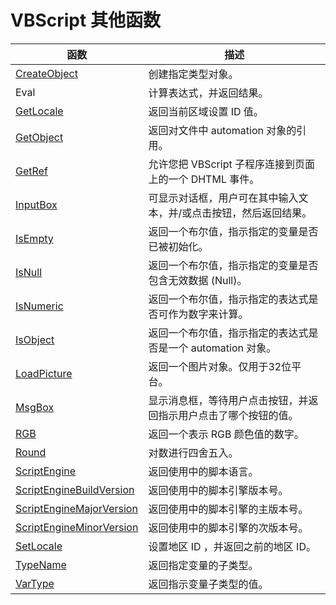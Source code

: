 # VBScript 其他函数

| 函数 | 描述 |
| --- | --- |
| [CreateObject](func_createobject.asp) | 创建指定类型对象。 |
| Eval | 计算表达式，并返回结果。 |
| [GetLocale](func_getlocale.asp) | 返回当前区域设置 ID 值。 |
| [GetObject](func_getobject.asp) | 返回对文件中 automation 对象的引用。 |
| [GetRef](func_getref.asp) | 允许您把 VBScript 子程序连接到页面上的一个 DHTML 事件。 |
| [InputBox](func_inputbox.asp) | 可显示对话框，用户可在其中输入文本，并/或点击按钮，然后返回结果。 |
| [IsEmpty](func_isempty.asp) | 返回一个布尔值，指示指定的变量是否已被初始化。 |
| [IsNull](func_isnull.asp) | 返回一个布尔值，指示指定的变量是否包含无效数据 (Null)。 |
| [IsNumeric](func_isnumeric.asp) | 返回一个布尔值，指示指定的表达式是否可作为数字来计算。 |
| [IsObject](func_isobject.asp) | 返回一个布尔值，指示指定的表达式是否是一个 automation 对象。 |
| [LoadPicture](func_loadpicture.asp) | 返回一个图片对象。仅用于32位平台。 |
| [MsgBox](func_msgbox.asp) | 显示消息框，等待用户点击按钮，并返回指示用户点击了哪个按钮的值。 |
| [RGB](func_rgb.asp) | 返回一个表示 RGB 颜色值的数字。 |
| [Round](func_round.asp) | 对数进行四舍五入。 |
| [ScriptEngine](func_scriptengine.asp) | 返回使用中的脚本语言。 |
| [ScriptEngineBuildVersion](func_scriptengine.asp) | 返回使用中的脚本引擎版本号。 |
| [ScriptEngineMajorVersion](func_scriptengine.asp) | 返回使用中的脚本引擎的主版本号。 |
| [ScriptEngineMinorVersion](func_scriptengine.asp) | 返回使用中的脚本引擎的次版本号。 |
| [SetLocale](func_setlocale.asp) | 设置地区 ID ，并返回之前的地区 ID。 |
| [TypeName](func_typename.asp) | 返回指定变量的子类型。 |
| [VarType](func_vartype.asp) | 返回指示变量子类型的值。 |

